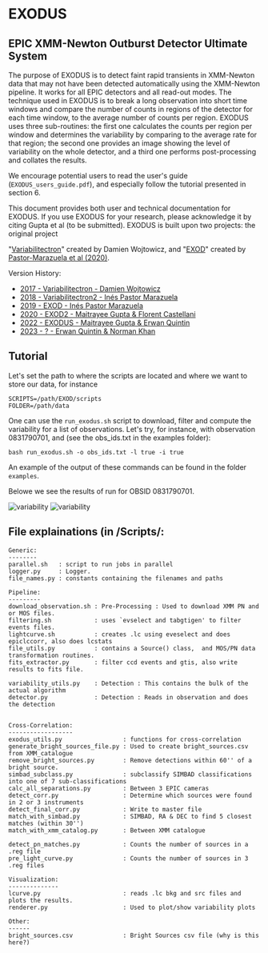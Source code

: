 # EXODUS
## EPIC XMM-Newton Outburst Detector Ultimate System

The purpose of EXODUS is to detect faint rapid transients in XMM-Newton data that may not have been detected automatically using the XMM-Newton pipeline. It works for all EPIC detectors and all read-out modes. The technique used in EXODUS is to break a long observation into short time windows and compare the number of counts in regions of the detector for each time window, to the average number of counts per region. EXODUS uses three sub-routines: the first one calculates the counts per region per window and determines the variability by comparing to the average rate for that region; the second one provides an image showing the level of variability on the whole detector, and a third one performs post-processing and collates the results.

We encourage potential users to read the user's guide (`EXODUS_users_guide.pdf`), and especially follow the tutorial presented in section 6.

This document provides both user and technical documentation for EXODUS. If you use EXODUS for your research, please acknowledge it by citing Gupta et al (to be submitted). EXODUS is built upon two projects: the original project 

"[Variabilitectron](https://framagit.org/DWojtowicz/Variabilitectron)" created by Damien Wojtowicz, and "[EXOD](https://www.aanda.org/articles/aa/full_html/2020/08/aa36869-19/aa36869-19.html)" created by [Pastor-Marazuela et al (2020)](https://www.aanda.org/articles/aa/full_html/2020/08/aa36869-19/aa36869-19.html).

Version History:
- [2017 - Variabilitectron - Damien Wojtowicz](https://framagit.org/DWojtowicz/Variabilitectron)
- [2018 - Variabilitectron2 - Inés Pastor Marazuela](https://framagit.org/InesPM/Variabilitectron)
- [2019 - EXOD - Inés Pastor Marazuela](https://github.com/InesPM/EXOD)
- [2020 - EXOD2 - Maitrayee Gupta & Florent Castellani](https://github.com/Monrillo/EXOD)
- [2022 - EXODUS - Maitrayee Gupta & Erwan Quintin](https://github.com/ErwanQuintin/EXOD)
- [2023 - ? - Erwan Quintin & Norman Khan](https://github.com/ErwanQuintin/EXOD)

## Tutorial

Let's set the path to where the scripts are located and where we want to store our data, for instance

```
SCRIPTS=/path/EXOD/scripts
FOLDER=/path/data
```

One can use the `run_exodus.sh` script to download, filter and compute the variability for a list of observations. Let's try, for instance, with observation 0831790701, and (see the obs_ids.txt in the examples folder):

```
bash run_exodus.sh -o obs_ids.txt -l true -i true
```
An example of the output of these commands can be found in the folder `examples`.

Belowe we see the results of run for OBSID 0831790701.


![variability](../master/example/merged_sources.png)
![variability](../master/example/merged_lc.png)

## File explainations (in /Scripts/:
```
Generic:
--------
parallel.sh   : script to run jobs in parallel                                      
logger.py     : Logger.                                                                     
file_names.py : constants containing the filenames and paths                                

Pipeline:
---------
download_observation.sh : Pre-Processing : Used to download XMM PN and or MOS files.
filtering.sh            : uses `evselect and tabgtigen' to filter events files.
lightcurve.sh           : creates .lc using eveselect and does epiclccorr, also does lcstats          
file_utils.py           : contains a Source() class,  and MOS/PN data transformation routines.        
fits_extractor.py       : filter ccd events and gtis, also write results to fits file.                

variability_utils.py    : Detection : This contains the bulk of the actual algorithm          
detector.py             : Detection : Reads in observation and does the detection 


Cross-Correlation:
------------------
exodus_utils.py                 : functions for cross-correlation                         
generate_bright_sources_file.py : Used to create bright_sources.csv from XMM_catalogue                        
remove_bright_sources.py        : Remove detections within 60'' of a bright source.                           
simbad_subclass.py              : subclassify SIMBAD classifications into one of 7 sub-classifications        
calc_all_separations.py         : Between 3 EPIC cameras                                  
detect_corr.py                  : Determine which sources were found in 2 or 3 instruments
detect_final_corr.py            : Write to master file                                    
match_with_simbad.py            : SIMBAD, RA & DEC to find 5 closest matches (within 30'')
match_with_xmm_catalog.py       : Between XMM catalogue                                   
                                                                                                              
detect_pn_matches.py            : Counts the number of sources in a .reg file                                 
pre_light_curve.py              : Counts the number of sources in 3 .reg files                                
                                                                                                              
Visualization:
--------------
lcurve.py                       : reads .lc bkg and src files and plots the results.                          
renderer.py                     : Used to plot/show variability plots                                         

Other:
------
bright_sources.csv              : Bright Sources csv file (why is this here?)                                 
```
